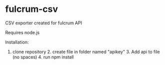 # fulcrum-csv
CSV exporter created for fulcrum API

Requires node.js 

Installation:
1. clone repository 2. create file in folder named "apikey" 3. Add api to file (no spaces) 4. run npm install
